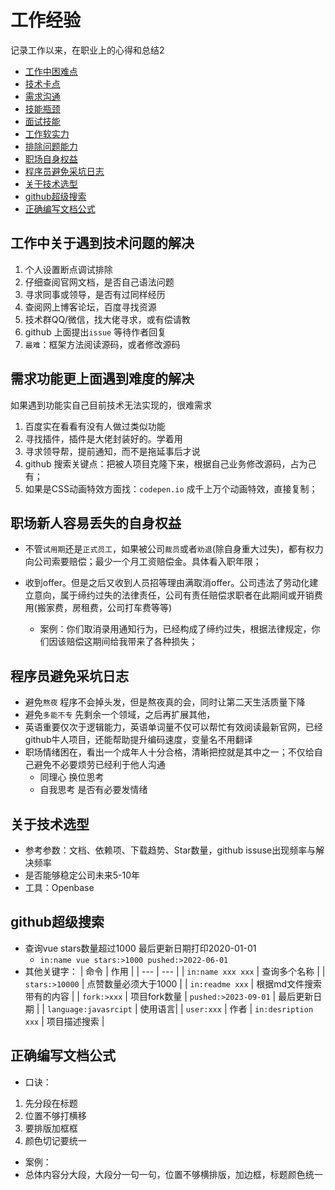# 工作经验

记录工作以来，在职业上的心得和总结2

* [工作中困难点](#工作中困难点)
* [技术卡点](#技术卡点)
* [需求沟通](#需求沟通)
* [技能瓶颈](#技能瓶颈)
* [面试技能](#面试技能)
* [工作软实力](#工作软实力)
* [排除问题能力](#排除问题能力)
* [职场自身权益](#职场自身权益)
* [程序员避免采坑日志](#程序员避免采坑日志)
* [关于技术选型](#关于技术选型)
* [github超级搜索](#github超级搜索)
* [正确编写文档公式](#正确编写文档公式)

## 工作中关于遇到技术问题的解决
1. 个人设置断点调试排除
2. 仔细查阅官网文档，是否自己语法问题
3. 寻求同事或领导，是否有过同样经历
4. 查阅网上博客论坛，百度寻找资源
5. 技术群QQ/微信，找大佬寻求，或有偿请教
6. github 上面提出`issue` 等待作者回复
7. `最难`：框架方法阅读源码，或者修改源码

## 需求功能更上面遇到难度的解决
如果遇到功能实自己目前技术无法实现的，很难需求
1. 百度实在看看有没有人做过类似功能
2. 寻找插件，插件是大佬封装好的。学着用
3. 寻求领导帮，提前通知，而不是拖延事后才说
4. github 搜索关键点：把被人项目克隆下来，根据自己业务修改源码，占为己有；
5. 如果是CSS动画特效方面找：`codepen.io` 成千上万个动画特效，直接复制；


## 职场新人容易丢失的自身权益
* 不管`试用期`还是`正式员工`，如果被公司`裁员`或者`劝退`(除自身重大过失)，都有权力向公司索要赔偿；最少一个月工资赔偿金。具体看入职年限；

* 收到offer。但是之后又收到人员招等理由满取消offer。公司违法了劳动化建立意向，属于缔约过失的法律责任，公司有责任赔偿求职者在此期间或开销费用(搬家费，房租费，公司打车费等等)
    * 案例：你们取消录用通知行为，已经构成了缔约过失，根据法律规定，你们因该赔偿这期间给我带来了各种损失；

## 程序员避免采坑日志
* 避免`熬夜` 程序不会掉头发，但是熬夜真的会，同时让第二天生活质量下降
* 避免`多能不专` 先剩余一个领域，之后再扩展其他，
* 英语重要仅次于逻辑能力，英语单词量不仅可以帮忙有效阅读最新官网，已经github牛人项目，还能帮助提升编码速度，变量名不用翻译
* 职场情绪困在，看出一个成年人十分合格，清晰把控就是其中之一；不仅给自己避免不必要烦劳已经利于他人沟通
    * 同理心 换位思考
    * 自我思考 是否有必要发情绪

## 关于技术选型
* 参考参数：文档、依赖项、下载趋势、Star数量，github issuse出现频率与解决频率
* 是否能够稳定公司未来5-10年
* 工具：Openbase

## github超级搜索
* 查询vue stars数量超过1000 最后更新日期打印2020-01-01
    * `in:name vue stars:>1000 pushed:>2022-06-01`
* 其他关键字：
    | 命令 | 作用 |
    | --- | --- |
    | `in:name xxx xxx` | 查询多个名称 |
    | `stars:>10000`  | 点赞数量必须大于1000 |
    | `in:readme xxx`  | 根据md文件搜索带有的内容 |
    | `fork:>xxx`  | 项目fork数量
    | `pushed:>2023-09-01` | 最后更新日期 |
    | `language:javasrcipt` | 使用语言|
    | `user:xxx`         |   作者
    | `in:desription xxx` | 项目描述搜索 |

## 正确编写文档公式
* 口诀：
1. 先分段在标题
2. 位置不够打横移
3. 要排版加框框
4. 颜色切记要统一
* 案例：
* 总体内容分大段，大段分一句一句，位置不够横排版，加边框，标题颜色统一